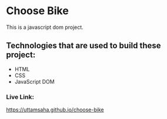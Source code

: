 # Choose Bike
This is a javascript dom project.
## Technologies that are used to build these project:
- HTML
- CSS
- JavaScript DOM
### Live Link: 
https://uttamsaha.github.io/choose-bike